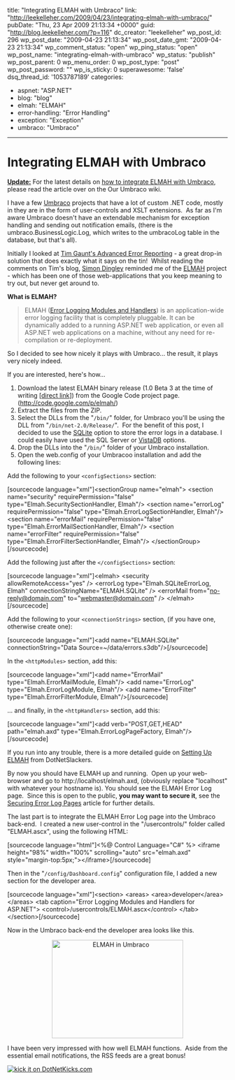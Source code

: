 title: "Integrating ELMAH with Umbraco"
link: "http://leekelleher.com/2009/04/23/integrating-elmah-with-umbraco/"
pubDate: "Thu, 23 Apr 2009 21:13:34 +0000"
guid: "http://blog.leekelleher.com/?p=116"
dc_creator: "leekelleher"
wp_post_id: 296
wp_post_date: "2009-04-23 21:13:34"
wp_post_date_gmt: "2009-04-23 21:13:34"
wp_comment_status: "open"
wp_ping_status: "open"
wp_post_name: "integrating-elmah-with-umbraco"
wp_status: "publish"
wp_post_parent: 0
wp_menu_order: 0
wp_post_type: "post"
wp_post_password: ""
wp_is_sticky: 0
superawesome: 'false'
dsq_thread_id: '1053787189'
categories:
  - aspnet: "ASP.NET"
  - blog: "blog"
  - elmah: "ELMAH"
  - error-handling: "Error Handling"
  - exception: "Exception"
  - umbraco: "Umbraco"

---

# Integrating ELMAH with Umbraco

<strong><span style="text-decoration:underline;">Update:</span></strong> For the latest details on <a href="http://our.umbraco.org/wiki/how-tos/use-elmah-with-umbraco">how to integrate ELMAH with Umbraco</a>, please read the article over on the Our Umbraco wiki.

I have a few <a href="http://umbraco.org/">Umbraco</a> projects that have a lot of custom .NET code, mostly in they are in the form of user-controls and XSLT extensions.  As far as I'm aware Umbraco doesn't have an extendable mechanism for exception handling and sending out notification emails, (there is the umbraco.BusinessLogic.Log, which writes to the umbracoLog table in the database, but that's all).

Initially I looked at <a href="http://blogs.thesitedoctor.co.uk/tim/2009/02/27/Advanced+Error+Reporting+In+Umbraco+DasBlog+And+Other+ASPNet+Sites.aspx">Tim Gaunt's Advanced Error Reporting</a> - a great drop-in solution that does exactly what it says on the tin!  Whilst reading the comments on Tim's blog, <a href="http://www.prolificnotion.co.uk/">Simon Dingley</a> reminded me of the <a href="http://code.google.com/p/elmah/">ELMAH</a> project - which has been one of those web-applications that you keep meaning to try out, but never get around to.

<strong>What is ELMAH?</strong>
<blockquote>ELMAH (<a href="http://code.google.com/p/elmah/">Error Logging Modules and Handlers</a>) is an application-wide error logging facility that is completely pluggable. It can be dynamically added to a running ASP.NET web application, or even all ASP.NET web applications on a machine, without any need for re-compilation or re-deployment.</blockquote>
So I decided to see how nicely it plays with Umbraco... the result, it plays very nicely indeed.

If you are interested, here's how...
<ol>
	<li>Download the latest ELMAH binary release (1.0 Beta 3 at the time of writing [<a href="http://elmah.googlecode.com/files/ELMAH-1.0-BETA3-bin.zip">direct link</a>]) from the Google Code project page. (<a href="http://code.google.com/p/elmah/">http://code.google.com/p/elmah/</a>)</li>
	<li>Extract the files from the ZIP.</li>
	<li>Select the DLLs from the "<code>/bin/</code>" folder, for Umbraco you'll be using the DLL from "<code>/bin/net-2.0/Release/</code>".  For the benefit of this post, I decided to use the <a href="http://www.sqlite.org/">SQLite</a> option to store the error logs in a database. I could easily have used the SQL Server or <a href="http://www.vistadb.net/">VistaDB</a> options.</li>
	<li>Drop the DLLs into the "<code>/bin/</code>" folder of your Umbraco installation.</li>
	<li>Open the web.config of your Umbracoo installation and add the following lines:</li>
</ol>
Add the following to your <code>&lt;configSections&gt;</code> section:

[sourcecode language="xml"]&lt;sectionGroup name=&quot;elmah&quot;&gt;
	&lt;section name=&quot;security&quot; requirePermission=&quot;false&quot; type=&quot;Elmah.SecuritySectionHandler, Elmah&quot;/&gt;
	&lt;section name=&quot;errorLog&quot; requirePermission=&quot;false&quot; type=&quot;Elmah.ErrorLogSectionHandler, Elmah&quot;/&gt;
	&lt;section name=&quot;errorMail&quot; requirePermission=&quot;false&quot; type=&quot;Elmah.ErrorMailSectionHandler, Elmah&quot;/&gt;
	&lt;section name=&quot;errorFilter&quot; requirePermission=&quot;false&quot; type=&quot;Elmah.ErrorFilterSectionHandler, Elmah&quot;/&gt;
&lt;/sectionGroup&gt;[/sourcecode]

Add the following just after the <code>&lt;/configSections&gt;</code> section:

[sourcecode language="xml"]&lt;elmah&gt;
	&lt;security allowRemoteAccess=&quot;yes&quot; /&gt;
	&lt;errorLog type=&quot;Elmah.SQLiteErrorLog, Elmah&quot; connectionStringName=&quot;ELMAH.SQLite&quot; /&gt;
	&lt;errorMail from=&quot;no-reply@domain.com&quot; to=&quot;webmaster@domain.com&quot; /&gt;
&lt;/elmah&gt;[/sourcecode]

Add the following to your <code>&lt;connectionStrings&gt;</code> section, (if you have one, otherwise create one):

[sourcecode language="xml"]&lt;add name=&quot;ELMAH.SQLite&quot; connectionString=&quot;Data Source=~/data/errors.s3db&quot;/&gt;[/sourcecode]

In the <code>&lt;httpModules&gt;</code> section, add this:

[sourcecode language="xml"]&lt;add name=&quot;ErrorMail&quot; type=&quot;Elmah.ErrorMailModule, Elmah&quot;/&gt;
&lt;add name=&quot;ErrorLog&quot; type=&quot;Elmah.ErrorLogModule, Elmah&quot;/&gt;
&lt;add name=&quot;ErrorFilter&quot; type=&quot;Elmah.ErrorFilterModule, Elmah&quot;/&gt;[/sourcecode]

... and finally, in the <code>&lt;httpHandlers&gt;</code> section, add this:

[sourcecode language="xml"]&lt;add verb=&quot;POST,GET,HEAD&quot; path=&quot;elmah.axd&quot; type=&quot;Elmah.ErrorLogPageFactory, Elmah&quot;/&gt;[/sourcecode]

If you run into any trouble, there is a more detailed guide on <a href="http://code.google.com/p/elmah/wiki/DotNetSlackersArticle#Setting_it_up">Setting Up ELMAH</a> from DotNetSlackers.

By now you should have ELMAH up and running.  Open up your web-browser and go to http://localhost/elmah.axd, (obviously replace "localhost" with whatever your hostname is). You should see the ELMAH Error Log page.  Since this is open to the public, <strong>you may want to secure it</strong>, see the <a href="http://code.google.com/p/elmah/wiki/SecuringErrorLogPages">Securing Error Log Pages</a> article for further details.

The last part is to integrate the ELMAH Error Log page into the Umbraco back-end.  I created a new user-control in the "/usercontrols/" folder called "ELMAH.ascx", using the following HTML:

[sourcecode language="html"]&lt;%@ Control Language=&quot;C#&quot; %&gt;
&lt;iframe height=&quot;98%&quot; width=&quot;100%&quot; scrolling=&quot;auto&quot; src=&quot;elmah.axd&quot; style=&quot;margin-top:5px;&quot;&gt;&lt;/iframe&gt;[/sourcecode]

Then in the "<code>/config/Dashboard.config</code>" configuration file, I added a new section for the developer area.

[sourcecode language="xml"]&lt;section&gt;
	&lt;areas&gt;
		&lt;area&gt;developer&lt;/area&gt;
	&lt;/areas&gt;
	&lt;tab caption=&quot;Error Logging Modules and Handlers for ASP.NET&quot;&gt;
		&lt;control&gt;/usercontrols/ELMAH.ascx&lt;/control&gt;
	&lt;/tab&gt;
&lt;/section&gt;[/sourcecode]

Now in the Umbraco back-end the developer area looks like this.
<p style="text-align:center;"><a href="http://leekelleher.com/wordpress/wp-content/uploads/2009/04/umbraco-development-2009-04-23-19-26-30.png"><img class="size-medium wp-image-118 aligncenter" title="ELMAH in Umbraco" src="http://leekelleher.com/wordpress/wp-content/uploads/2009/04/umbraco-development-2009-04-23-19-26-30.png?w=300" alt="ELMAH in Umbraco" width="300" height="225" /></a></p>
I have been very impressed with how well ELMAH functions.  Aside from the essential email notifications, the RSS feeds are a great bonus!

<a href="http://www.dotnetkicks.com/kick/?url=http%3a%2f%2fblog.leekelleher.com%2f2009%2f04%2f23%2fintegrating-elmah-with-umbraco%2f"><img class="alignright" src="http://www.dotnetkicks.com/Services/Images/KickItImageGenerator.ashx?url=http%3a%2f%2fblog.leekelleher.com%2f2009%2f04%2f23%2fintegrating-elmah-with-umbraco%2f&amp;fgcolor=000000&amp;bgcolor=FFFFFF&amp;cbgcolor=CCCCFF" border="0" alt="kick it on DotNetKicks.com" /></a>